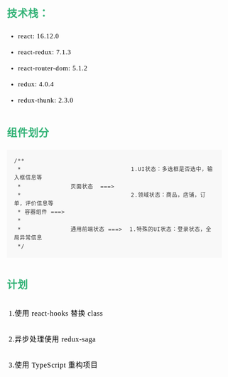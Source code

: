 <section id="nice" style="padding: 10px; line-height: 1.6; word-spacing: 0px; word-break: break-word; word-wrap: break-word; text-align: left; font-family: Optima-Regular, Optima, PingFangSC-light, PingFangTC-light, 'PingFang SC', Cambria, Cochin, Georgia, Times, 'Times New Roman', serif; font-size: 15px; letter-spacing: 0.05em; color: #595959;"><h2 style="margin-top: 40px; margin-bottom: 20px; bmin-height: 32px; line-height: 32px; border-bottom: solid 1px #000000; color: #35b378; display: inline-block; border-bottom-width: 0px; border-bottom-style: solid; border-color: #35b378; padding-top: 5px; padding-right: 0.5em; padding-left: 0.5em; font-size: 23px; margin: 1em 0 0rem 0; padding: 0.5em 0; text-align: leftt; font-weight: bold;"><span>技术栈：</span></h2>
<ul style="margin-top: 8px; margin-bottom: 8px; padding-left: 25px; color: black; list-style-type: disc;">
<li><section style="margin-top: 5px; margin-bottom: 5px; line-height: 26px; text-align: left; color: rgb(1,1,1); font-weight: 500; margin: 10px 0;">react: 16.12.0</section></li><li><section style="margin-top: 5px; margin-bottom: 5px; line-height: 26px; text-align: left; color: rgb(1,1,1); font-weight: 500; margin: 10px 0;">react-redux: 7.1.3</section></li><li><section style="margin-top: 5px; margin-bottom: 5px; line-height: 26px; text-align: left; color: rgb(1,1,1); font-weight: 500; margin: 10px 0;">react-router-dom: 5.1.2</section></li><li><section style="margin-top: 5px; margin-bottom: 5px; line-height: 26px; text-align: left; color: rgb(1,1,1); font-weight: 500; margin: 10px 0;">redux: 4.0.4</section></li><li><section style="margin-top: 5px; margin-bottom: 5px; line-height: 26px; text-align: left; color: rgb(1,1,1); font-weight: 500; margin: 10px 0;">redux-thunk: 2.3.0</section></li></ul>
<h2 style="margin-top: 40px; margin-bottom: 20px; bmin-height: 32px; line-height: 32px; border-bottom: solid 1px #000000; color: #35b378; display: inline-block; border-bottom-width: 0px; border-bottom-style: solid; border-color: #35b378; padding-top: 5px; padding-right: 0.5em; padding-left: 0.5em; font-size: 23px; margin: 1em 0 0rem 0; padding: 0.5em 0; text-align: leftt; font-weight: bold;"><span>组件划分</span></h2>
<pre class="custom" style="margin-top: 10px; margin-bottom: 10px;"><code class="hljs" style="overflow-x: auto; padding: 16px; color: #333; background: #f8f8f8; font-family: Operator Mono, Consolas, Monaco, Menlo, monospace; border-radius: 0px; font-size: 12px; -webkit-overflow-scrolling: touch; display: -webkit-box !important;">/**
 *                           	 1.UI状态：多选框是否选中，输入框信息等
 *           	页面状态  ===&gt;
 *                           	 2.领域状态：商品，店铺，订单，评价信息等
 * 容器组件 ===&gt;
 *
 *            	通用前端状态 ===&gt;  1.特殊的UI状态：登录状态，全局异常信息
 */
</code></pre>
<h2 style="margin-top: 40px; margin-bottom: 20px; bmin-height: 32px; line-height: 32px; border-bottom: solid 1px #000000; color: #35b378; display: inline-block; border-bottom-width: 0px; border-bottom-style: solid; border-color: #35b378; padding-top: 5px; padding-right: 0.5em; padding-left: 0.5em; font-size: 23px; margin: 1em 0 0rem 0; padding: 0.5em 0; text-align: leftt; font-weight: bold;"><span>计划</span></h2>
<p style="font-size: 16px; padding-top: 8px; padding-bottom: 8px; line-height: 26px; color: black; margin: 1em 4px;">1.使用 react-hooks 替换 class</p>
<p style="font-size: 16px; padding-top: 8px; padding-bottom: 8px; line-height: 26px; color: black; margin: 1em 4px;">2.异步处理使用 redux-saga</p>
<p style="font-size: 16px; padding-top: 8px; padding-bottom: 8px; line-height: 26px; color: black; margin: 1em 4px;">3.使用 TypeScript 重构项目</p>
</section>
